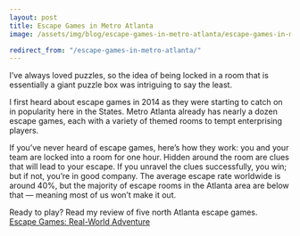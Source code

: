 ```yaml
---
layout: post
title: Escape Games in Metro Atlanta
image: /assets/img/blog/escape-games-in-metro-atlanta/escape-games-in-metro-atlanta.jpg

redirect_from: "/escape-games-in-metro-atlanta/"
---
```


I’ve always loved puzzles, so the idea of being locked in a room that is essentially a giant puzzle box was intriguing to say the least.

I first heard about escape games in 2014 as they were starting to catch on in popularity here in the States. Metro Atlanta already has nearly a dozen escape games, each with a variety of themed rooms to tempt enterprising players.

If you’ve never heard of escape games, here’s how they work: you and your team are locked into a room for one hour. Hidden around the room are clues that will lead to your escape. If you unravel the clues successfully, you win; but if not, you’re in good company. The average escape rate worldwide is around 40%, but the majority of escape rooms in the Atlanta area are below that — meaning most of us won’t make it out.

<p class="h4">Ready to play? Read my review of five north Atlanta escape games.<br>
<a href="https://www.gafollowers.com/escape-games-real-world-adventure/" target="_blank">Escape Games: Real-World Adventure</a>